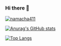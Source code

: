 ### Hi there 👋

[![namacha411](https://img.shields.io/endpoint?url=https%3A%2F%2Fatcoder-badges.now.sh%2Fapi%2Fatcoder%2Fjson%2Fnamacha411&style=for-the-badge)](https://atcoder.jp/users/namacha411)

[![Anurag's GitHub stats](https://github-readme-stats.vercel.app/api?username=Namacha411)](https://github.com/anuraghazra/github-readme-stats)

[![Top Langs](https://github-readme-stats.vercel.app/api/top-langs/?username=Namacha411&hide=Assembly,Java,ASP,Objective-C,Makefile,CMake)](https://github.com/anuraghazra/github-readme-stats)

<!--
**Namacha411/Namacha411** is a ✨ _special_ ✨ repository because its `README.md` (this file) appears on your GitHub profile.

Here are some ideas to get you started:

- 🔭 I’m currently working on ...
- 🌱 I’m currently learning ...
- 👯 I’m looking to collaborate on ...
- 🤔 I’m looking for help with ...
- 💬 Ask me about ...
- 📫 How to reach me: ...
- 😄 Pronouns: ...
- ⚡ Fun fact: ...
-->
